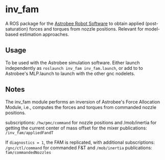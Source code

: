 # inv_fam
A ROS package for the [Astrobee Robot Software](https://github.com/nasa/astrobee) to obtain applied (post-saturation) forces and torques from nozzle positions. Relevant for model-based estimation approaches.

## Usage
To be used with the Astrobee simulation software. Either launch independently as `roslaunch inv_fam inv_fam.launch`, or add to to Astrobee's MLP.launch to launch with the other gnc nodelets.

## Notes
The inv_fam module performs an inversion of Astrobee's Force Allocation Module, i.e., computes the forces and torques from commanded nozzle positions.

subscriptions: `/hw/pmc/command` for nozzle positions and /mob/inertia for getting the current center of mass offset for the mixer
publications: `/inv_fam/appliedFandT`

If `diagnostics = 1`, the FAM is replicated, with 
additional subscriptions: `/gnc/ctl/command` for commanded F&T and `/mob/inertia`
publications: `fam/commandedNozzles`







